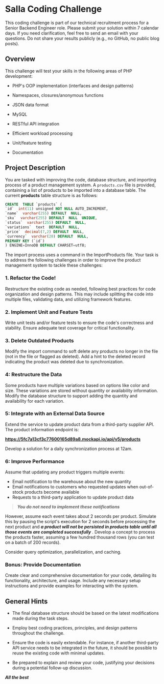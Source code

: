 
# Salla Coding Challenge



This coding challenge is part of our technical recruitment process for a Senior Backend Engineer role. Please submit your solution within 7 calendar days. If you need clarification, feel free to send an email with your questions. Do not share your results publicly (e.g., no GitHub, no public blog posts).



## Overview



This challenge will test your skills in the following areas of PHP development:

* PHP's OOP implementation (interfaces and design patterns)

* Namespaces, closures/anonymous functions

* JSON data format

* MySQL

* RESTful API integration

* Efficient workload processing

* Unit/feature testing

* Documentation



## Project Description


You are tasked with improving the code, database structure, and importing process of a product management system. A `products.csv` file is provided, containing a list of products to be imported into a database table. The current **products** table structure is as follows:



```sql
CREATE  TABLE `products` (
`id`  int(11) unsigned NOT NULL AUTO_INCREMENT,
`name`  varchar(255) DEFAULT  NULL,
`sku`  varchar(255) DEFAULT  NULL  UNIQUE,
`status`  varchar(255) DEFAULT  NULL,
`variations`  text  DEFAULT  NULL,
`price`  decimal(7,2) DEFAULT  NULL,
`currency`  varchar(20) DEFAULT  NULL,
PRIMARY KEY (`id`)
) ENGINE=InnoDB DEFAULT CHARSET=utf8;

```



The import process uses a command in the ImportProducts file. Your task is to address the following challenges in order to improve the product management system to tackle these challenges:



### 1. Refactor the Code!

Restructure the existing code as needed, following best practices for code organization and design patterns. This may include splitting the code into multiple files, validating data, and utilizing framework features.



### 2. Implement Unit and Feature Tests



Write unit tests and/or feature tests to ensure the code's correctness and stability. Ensure adequate test coverage for critical functionality.



### 3. Delete Outdated Products

Modify the import command to soft delete any products no longer in the file (not in the file or flagged as deleted). Add a hint to the deleted record indicating the product was deleted due to synchronization.



### 4: Restructure the Data

Some products have multiple variations based on options like color and size. These variations are stored without quantity or availability information. Modify the database structure to support adding the quantity and availability for each variation.


  ### 5: Integrate with an External Data Source

Extend the service to update product data from a third-party supplier API. The product information endpoint is:

**https://5fc7a13cf3c77600165d89a8.mockapi.io/api/v5/products**

Develop a solution for a daily synchronization process at 12am.


### 6: Improve Performance



Assume that updating any product triggers multiple events:

- Email notification to the warehouse about the new quantity
- Email notifications to customers who requested updates when out-of-stock products become available
- Requests to a third-party application to update product data

>**_You do not need to implement these notifications_**



However, assume each event takes about 2 seconds per product. Simulate this by pausing the script's execution for 2 seconds before processing the next product and  ***a product will not be persisted in products table until all those events are completed successfully*** . Develop a concept to process the products faster, assuming a few hundred thousand rows (you can test on a batch of 200 records).

Consider query optimization, parallelization, and caching.



### Bonus: Provide Documentation



Create clear and comprehensive documentation for your code, detailing its functionality, architecture, and usage. Include any necessary setup instructions and provide examples for interacting with the system.



## **General Hints**

- The final database structure should be based on the latest modifications made during the task steps.

- Employ best coding practices, principles, and design patterns throughout the challenge.

- Ensure the code is easily extendable. For instance, if another third-party API service needs to be integrated in the future, it should be possible to reuse the existing code with minimal updates.

- Be prepared to explain and review your code, justifying your decisions during a potential follow-up discussion.



***All the best***